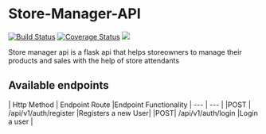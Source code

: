 # Store-Manager-API

[![Build Status](https://travis-ci.org/Jnjerry/Store-Manager-API.svg?branch=ch-test-api-endpoints-161276308)](https://travis-ci.org/Jnjerry/Store-Manager-API)
[![Coverage Status](https://coveralls.io/repos/github/Jnjerry/Store-Manager-API/badge.svg?branch=ch-test-sale-api-endpoints-161307051)](https://coveralls.io/github/Jnjerry/Store-Manager-API?branch=ch-test-sale-api-endpoints-161307051)
<a href="https://codeclimate.com/github/Jnjerry/Store-Manager-API/maintainability"><img src="https://api.codeclimate.com/v1/badges/fbc4aabf9c839cbe4fcc/maintainability" /></a>

Store manager api is a flask api that helps storeowners to manage their products and sales with the help of store attendants

## Available endpoints
| Http Method	 | Endpoint Route |Endpoint Functionality
| --- | --- |
|POST | /api/v1/auth/register |Registers a new User|
|POST|  /api/v1/auth/login |Login a user |
